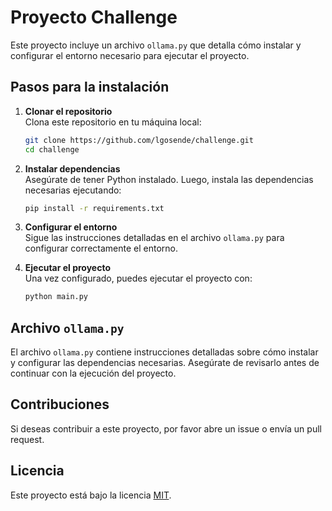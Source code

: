 # Proyecto Challenge

Este proyecto incluye un archivo `ollama.py` que detalla cómo instalar y configurar el entorno necesario para ejecutar el proyecto.

## Pasos para la instalación

1. **Clonar el repositorio**  
   Clona este repositorio en tu máquina local:
   ```bash
   git clone https://github.com/lgosende/challenge.git
   cd challenge
   ```

2. **Instalar dependencias**  
   Asegúrate de tener Python instalado. Luego, instala las dependencias necesarias ejecutando:
   ```bash
   pip install -r requirements.txt
   ```

3. **Configurar el entorno**  
   Sigue las instrucciones detalladas en el archivo `ollama.py` para configurar correctamente el entorno.

4. **Ejecutar el proyecto**  
   Una vez configurado, puedes ejecutar el proyecto con:
   ```bash
   python main.py
   ```

## Archivo `ollama.py`

El archivo `ollama.py` contiene instrucciones detalladas sobre cómo instalar y configurar las dependencias necesarias. Asegúrate de revisarlo antes de continuar con la ejecución del proyecto.

## Contribuciones

Si deseas contribuir a este proyecto, por favor abre un issue o envía un pull request.

## Licencia

Este proyecto está bajo la licencia [MIT](LICENSE).